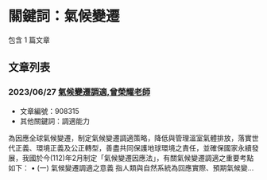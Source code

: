 # 關鍵詞：氣候變遷

包含 1 篇文章

## 文章列表

### 2023/06/27 [氣候變遷調適,曾榮耀老師](../../articles/908315_%E6%B0%A3%E5%80%99%E8%AE%8A%E9%81%B7%E8%AA%BF%E9%81%A9%2C%E6%9B%BE%E6%A6%AE%E8%80%80%E8%80%81%E5%B8%AB.md)
- 文章編號：908315
- 其他關鍵詞：調適能力

為因應全球氣候變遷，制定氣候變遷調適策略，降低與管理溫室氣體排放，落實世代正義、環境正義及公正轉型，善盡共同保護地球環境之責任，並確保國家永續發展，我國於今(112)年2月制定「氣候變遷因應法」，有關氣候變遷調適之重要考點如下： • (一) 氣候變遷調適之意義 指人類與自然系統為回應實際、預期氣候變...
